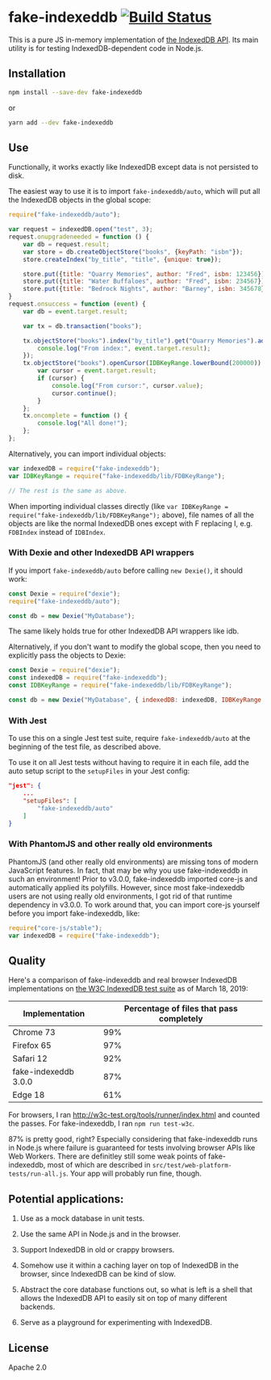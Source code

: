 # fake-indexeddb [![Build Status](https://travis-ci.org/dumbmatter/fakeIndexedDB.svg?branch=master)](https://travis-ci.org/dumbmatter/fakeIndexedDB)

This is a pure JS in-memory implementation of [the IndexedDB API](https://w3c.github.io/IndexedDB/). Its main utility is for testing IndexedDB-dependent code in Node.js.

## Installation

```sh
npm install --save-dev fake-indexeddb
```

or

```sh
yarn add --dev fake-indexeddb
```

## Use

Functionally, it works exactly like IndexedDB except data is not persisted to disk.

The easiest way to use it is to import `fake-indexeddb/auto`, which will put all the IndexedDB objects in the global scope:

```js
require("fake-indexeddb/auto");

var request = indexedDB.open("test", 3);
request.onupgradeneeded = function () {
    var db = request.result;
    var store = db.createObjectStore("books", {keyPath: "isbn"});
    store.createIndex("by_title", "title", {unique: true});

    store.put({title: "Quarry Memories", author: "Fred", isbn: 123456});
    store.put({title: "Water Buffaloes", author: "Fred", isbn: 234567});
    store.put({title: "Bedrock Nights", author: "Barney", isbn: 345678});
}
request.onsuccess = function (event) {
    var db = event.target.result;

    var tx = db.transaction("books");

    tx.objectStore("books").index("by_title").get("Quarry Memories").addEventListener("success", function (event) {
        console.log("From index:", event.target.result);
    });
    tx.objectStore("books").openCursor(IDBKeyRange.lowerBound(200000)).onsuccess = function (event) {
        var cursor = event.target.result;
        if (cursor) {
            console.log("From cursor:", cursor.value);
            cursor.continue();
        }
    };
    tx.oncomplete = function () {
        console.log("All done!");
    };
};
```

Alternatively, you can import individual objects:

```js
var indexedDB = require("fake-indexeddb");
var IDBKeyRange = require("fake-indexeddb/lib/FDBKeyRange");

// The rest is the same as above.
```

When importing individual classes directly (like `var IDBKeyRange =
require("fake-indexeddb/lib/FDBKeyRange");` above), file names of all the objects are like the
normal IndexedDB ones except with F replacing I, e.g. `FDBIndex` instead of `IDBIndex`.

### With Dexie and other IndexedDB API wrappers

If you import `fake-indexeddb/auto` before calling `new Dexie()`, it should work:

```js
const Dexie = require("dexie");
require("fake-indexeddb/auto");

const db = new Dexie("MyDatabase");
```

The same likely holds true for other IndexedDB API wrappers like idb.

Alternatively, if you don't want to modify the global scope, then you need to explicitly pass the objects to Dexie:

```js
const Dexie = require("dexie");
const indexedDB = require("fake-indexeddb");
const IDBKeyRange = require("fake-indexeddb/lib/FDBKeyRange");

const db = new Dexie("MyDatabase", { indexedDB: indexedDB, IDBKeyRange: IDBKeyRange });
```

### With Jest

To use this on a single Jest test suite, require `fake-indexeddb/auto` at the beginning of the test
file, as described above.

To use it on all Jest tests without having to require it in each file, add the auto setup script to the `setupFiles` in your Jest config:

```json
"jest": {
    ...
    "setupFiles": [
        "fake-indexeddb/auto"
    ]
}
```

### With PhantomJS and other really old environments

PhantomJS (and other really old environments) are missing tons of modern JavaScript features. In fact, that may be why you use fake-indexeddb in such an environment! Prior to v3.0.0, fake-indexeddb imported core-js and automatically applied its polyfills. However, since most fake-indexeddb users are not using really old environments, I got rid of that runtime dependency in v3.0.0. To work around that, you can import core-js yourself before you import fake-indexeddb, like:

```js
require("core-js/stable");
var indexedDB = require("fake-indexeddb");
```

## Quality

Here's a comparison of fake-indexeddb and real browser IndexedDB implementations on [the W3C IndexedDB test suite](https://github.com/w3c/web-platform-tests/tree/master/IndexedDB) as of March 18, 2019:

| Implementation       | Percentage of files that pass completely |
| -------------------- | ---------------------------------------- |
| Chrome 73            | 99%                                      |
| Firefox 65           | 97%                                      |
| Safari 12            | 92%                                      |
| fake-indexeddb 3.0.0 | 87%                                      |
| Edge 18              | 61%                                      |

For browsers, I ran http://w3c-test.org/tools/runner/index.html and counted the passes. For fake-indexeddb, I ran `npm run test-w3c`.

87% is pretty good, right? Especially considering that fake-indexeddb runs in Node.js where failure is guaranteed for tests involving browser APIs like Web Workers. There are definitley still some weak points of fake-indexeddb, most of which are described in `src/test/web-platform-tests/run-all.js`. Your app will probably run fine, though.

## Potential applications:

1. Use as a mock database in unit tests.

2. Use the same API in Node.js and in the browser.

3. Support IndexedDB in old or crappy browsers.

4. Somehow use it within a caching layer on top of IndexedDB in the browser, since IndexedDB can be kind of slow.

5. Abstract the core database functions out, so what is left is a shell that allows the IndexedDB API to easily sit on top of many different backends.

6. Serve as a playground for experimenting with IndexedDB.

## License

Apache 2.0
